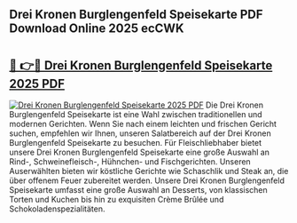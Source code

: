 ## Drei Kronen Burglengenfeld Speisekarte PDF Download Online 2025 ecCWK

# <h2><a href="http://gc8zql.nevu.top/?p=Drei+Kronen+Burglengenfeld+Speisekarte">🔗 👉🔴 Drei Kronen Burglengenfeld Speisekarte 2025 PDF</a></h2>

[![Drei Kronen Burglengenfeld Speisekarte 2025 PDF](https://i.imgur.com/dBaPXMq.png)](http://gc8zql.nevu.top/?p=Drei+Kronen+Burglengenfeld+Speisekarte)
Die Drei Kronen Burglengenfeld Speisekarte ist eine Wahl zwischen traditionellen und modernen Gerichten. Wenn Sie nach einem leichten und frischen Gericht suchen, empfehlen wir Ihnen, unseren Salatbereich auf der Drei Kronen Burglengenfeld Speisekarte zu besuchen. Für Fleischliebhaber bietet unsere Drei Kronen Burglengenfeld Speisekarte eine große Auswahl an Rind-, Schweinefleisch-, Hühnchen- und Fischgerichten. Unseren Auserwählten bieten wir köstliche Gerichte wie Schaschlik und Steak an, die über offenem Feuer zubereitet werden. Unsere Drei Kronen Burglengenfeld Speisekarte umfasst eine große Auswahl an Desserts, von klassischen Torten und Kuchen bis hin zu exquisiten Crème Brûlée und Schokoladenspezialitäten.
